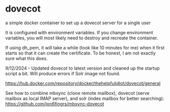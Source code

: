# dovecot
a simple docker container to set up a dovecot server for a single user

It is configured with environment variables. If you change environment variables, you will most likely need to destroy and recreate the container.

If using dh_pem, it will take a while (took like 10 minutes for me) when it first starts so that it can create the certificate. To be honest, I am not exactly sure what this does.

9/12/2024 - Updated dovecot to latest version and cleaned up the startup script a bit. Will produce errors if Solr image not found.

https://hub.docker.com/repository/docker/thehelpfulidiot/dovecot/general

See how to combine mbsync (clone remote mailbox), dovecot (serve mailbox as local IMAP server), and solr (index mailbox for better searching):
https://github.com/jon6fingrs/mbsync-dovecot

